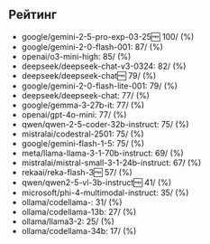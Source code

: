 ## Рейтинг

- google/gemini-2-5-pro-exp-03-25:free: 100/ (%)
- google/gemini-2-0-flash-001: 87/ (%)
- openai/o3-mini-high: 85/ (%)
- deepseek/deepseek-chat-v3-0324: 82/ (%)
- deepseek/deepseek-chat:free: 79/ (%)
- google/gemini-2-0-flash-lite-001: 79/ (%)
- deepseek/deepseek-chat: 77/ (%)
- google/gemma-3-27b-it: 77/ (%)
- openai/gpt-4o-mini: 77/ (%)
- qwen/qwen-2-5-coder-32b-instruct: 75/ (%)
- mistralai/codestral-2501: 75/ (%)
- google/gemini-flash-1-5: 75/ (%)
- meta/llama-llama-3-1-70b-instruct: 69/ (%)
- mistralai/mistral-small-3-1-24b-instruct: 67/ (%)
- rekaai/reka-flash-3:free: 57/ (%)
- qwen/qwen2-5-vl-3b-instruct:free: 41/ (%)
- microsoft/phi-4-multimodal-instruct: 35/ (%)
- ollama/codellama-: 31/ (%)
- ollama/codellama-13b: 27/ (%)
- ollama/llama3-2: 25/ (%)
- ollama/codellama-34b: 17/ (%)

